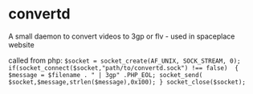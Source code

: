convertd
========

A small daemon to convert videos to 3gp or flv - used in spaceplace website

called from php: 
`
$socket = socket_create(AF_UNIX, SOCK_STREAM, 0);
if(socket_connect($socket,"path/to/convertd.sock") !== false) 
{
    $message = $filename . " | 3gp" .PHP_EOL;
    socket_send( $socket,$message,strlen($message),0x100);
}
socket_close($socket);      
`